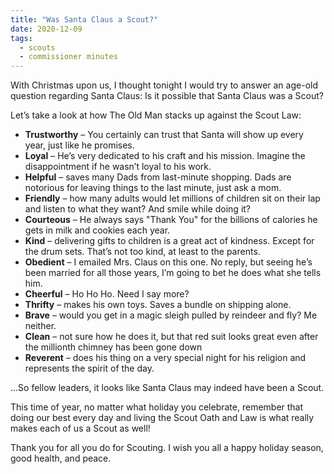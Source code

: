 ```yaml
---
title: "Was Santa Claus a Scout?"
date: 2020-12-09
tags:
  - scouts
  - commissioner minutes
---
```


With Christmas upon us, I thought tonight I would try to answer an age-old question regarding Santa Claus: Is it possible that Santa Claus was a Scout?

Let’s take a look at how The Old Man stacks up against the Scout Law:

* **Trustworthy** – You certainly can trust that Santa will show up every year, just like he promises.
* **Loyal** – He’s very dedicated to his craft and his mission. Imagine the disappointment if he wasn’t loyal to his work.
* **Helpful** – saves many Dads from last-minute shopping. Dads are notorious for leaving things to the last minute, just ask a mom.
* **Friendly** – how many adults would let millions of children sit on their lap and listen to what they want? And smile while doing it?
* **Courteous** – He always says "Thank You" for the billions of calories he gets in milk and cookies each year.
* **Kind** – delivering gifts to children is a great act of kindness. Except for the drum sets. That’s not too kind, at least to the parents.
* **Obedient** – I emailed Mrs. Claus on this one. No reply, but seeing he’s been married for all those years, I’m going to bet he does what she tells him.
* **Cheerful** – Ho Ho Ho. Need I say more?
* **Thrifty** – makes his own toys. Saves a bundle on shipping alone.
* **Brave** – would you get in a magic sleigh pulled by reindeer and fly? Me neither.
* **Clean** – not sure how he does it, but that red suit looks great even after the millionth chimney has been gone down
* **Reverent** – does his thing on a very special night for his religion and represents the spirit of the day.

...So fellow leaders, it looks like Santa Claus may indeed have been a Scout.

This time of year, no matter what holiday you celebrate, remember that doing our best every day and living the Scout Oath and Law is what really makes each of us a Scout as well!

Thank you for all you do for Scouting. I wish you all a happy holiday season, good health, and peace.

